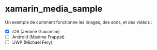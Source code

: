 # xamarin_media_sample

Un exemple de comment fonctionne les images, des sons, et des vidéos :
* [x]  iOS (Jérôme Giacomini)
* [ ]  Android (Maxime Frappat) 
* [ ]  UWP (Michaël Fery)
